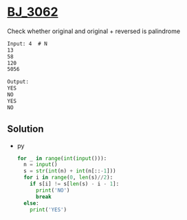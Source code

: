 # [BJ_3062](https://acmicpc.net/problem/3062)

Check whether original and original + reversed is palindrome

```txt
Input: 4  # N
13
58
120
5056

Output:
YES
NO
YES
NO
```

## Solution

* py

  ```py
  for _ in range(int(input())):
    n = input()
    s = str(int(n) + int(n[::-1]))
    for i in range(0, len(s)//2):
      if s[i] != s[len(s) - i - 1]:
        print('NO')
        break
    else:
      print('YES')
  ```
